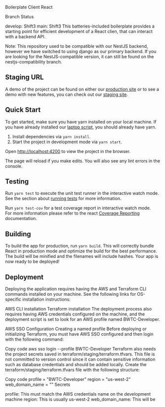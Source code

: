 Boilerplate Client React

Branch Status

develop: Shift3
main: Shift3
This batteries-included boilerplate provides a starting point for efficient development of a React clien, that can interact with a backend API.

Note: This repository used to be compatible with our NestJS backend, however we have switched to using django as our primary backend. If you are looking for the NestJS-compatible version, it can still be found on the nestjs-compatibility branch.

## Staging URL

A demo of the project can be found on either our [production site](https://boilerplate-client-react-prod.shift3sandbox.com) or
to see a demo with new features, you can check out our [staging site](https://boilerplate-client-react.shift3sandbox.com/).

## Quick Start

To get started, make sure you have yarn installed on your local machine. If you have already installed our [laptop script](https://github.com/Shift3/laptop), you should already have yarn.

1. Install dependencies via `yarn install`.
2. Start the project in development mode via `yarn start`.

Open [http://localhost:4200](http://localhost:4200) to view the project in the browser.

The page will reload if you make edits. You will also see any lint errors in the console.

## Testing

Run `yarn test` to execute the unit test runner in the interactive watch mode.\
See the section about [running tests](https://facebook.github.io/create-react-app/docs/running-tests) for more information.

Run `yarn test-cov` for a test coverage report in interactive watch mode.\
For more information please refer to the react [Coverage Reporting](https://create-react-app.dev/docs/running-tests/#coverage-reporting) documentation.

## Building

To build the app for production, run `yarn build`. This will correctly bundle React in production mode and optimize the build for the best performance. The build will be minified and the filenames will include hashes. Your app is now ready to be deployed!

## Deployment

Deploying the application requires having the AWS and Terraform CLI commands installed on your machine. See the following links for OS-specific installation instructions:

AWS CLI installation
Terraform installation
The deployment process also requires having AWS credentials configured on the machine, and the deployment script is set to look for an AWS profile named BWTC-Developer.

AWS SSO Configuration
Creating a named profile
Before deploying or initializing Terraform, you must have AWS SSO configured and then login with the following command:

Copy code
aws sso login --profile BWTC-Developer
Terraform also needs the project secrets saved in terraform/staging/terraform.tfvars. This file is not committed to version control since it can contain sensitive information such as database credentials and should be added locally. Create the terraform/staging/terraform.tfvars file with the following structure:

Copy code
profile = "BWTC-Developer"
region = "us-west-2"
web_domain_name = ""
Secrets

profile: This must match the AWS credentials name on the development machine
region: This is usually us-west-2
web_domain_name: This will be

